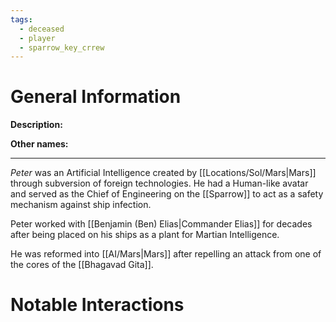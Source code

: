 ```yaml
---
tags:
  - deceased
  - player
  - sparrow_key_crrew
---
```

# General Information
**Description:** 

**Other names:** 

---
*Peter* was an Artificial Intelligence created by [[Locations/Sol/Mars|Mars]] through subversion of foreign technologies. He had a Human-like avatar and served as the Chief of Engineering on the [[Sparrow]] to act as a safety mechanism against ship infection.

Peter worked with [[Benjamin (Ben) Elias|Commander Elias]] for decades after being placed on his ships as a plant for Martian Intelligence.

He was reformed into [[AI/Mars|Mars]] after repelling an attack from one of the cores of the [[Bhagavad Gita]].

# Notable Interactions
